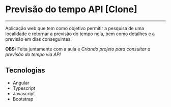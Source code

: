 # Previsão do tempo API [Clone]
<hr>
Aplicação web que tem como objetivo permitir a pesquisa de uma localidade e retornar a previsão do tempo nela, bem como detalhes e a previsão em dias conseguintes.

**OBS:** Feita juntamente com a aula e *Criando projeto para consultar a previsão do tempo via API*

## Tecnologias

* Angular
* Typescript
* Javascript
* Bootstrap
